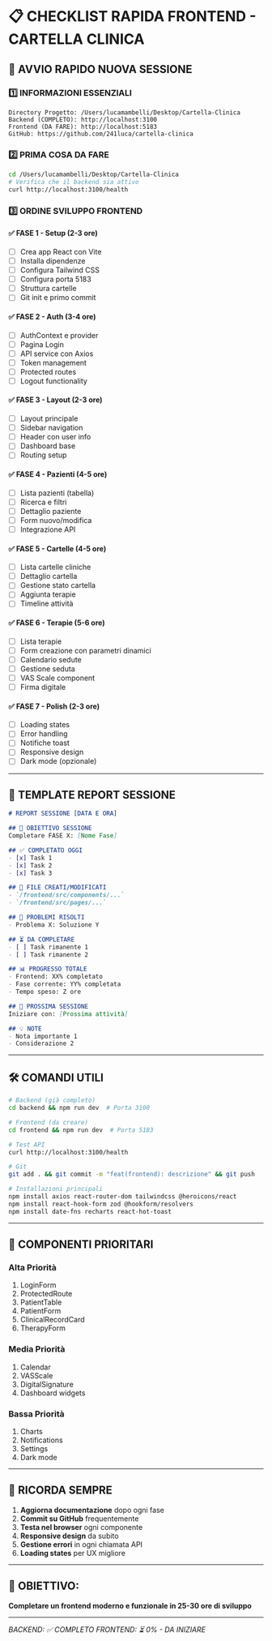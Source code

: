 # 📋 CHECKLIST RAPIDA FRONTEND - CARTELLA CLINICA

## 🚀 AVVIO RAPIDO NUOVA SESSIONE

### 1️⃣ INFORMAZIONI ESSENZIALI
```
Directory Progetto: /Users/lucamambelli/Desktop/Cartella-Clinica
Backend (COMPLETO): http://localhost:3100
Frontend (DA FARE): http://localhost:5183
GitHub: https://github.com/241luca/cartella-clinica
```

### 2️⃣ PRIMA COSA DA FARE
```bash
cd /Users/lucamambelli/Desktop/Cartella-Clinica
# Verifica che il backend sia attivo
curl http://localhost:3100/health
```

### 3️⃣ ORDINE SVILUPPO FRONTEND

#### ✅ FASE 1 - Setup (2-3 ore)
- [ ] Crea app React con Vite
- [ ] Installa dipendenze
- [ ] Configura Tailwind CSS
- [ ] Configura porta 5183
- [ ] Struttura cartelle
- [ ] Git init e primo commit

#### ✅ FASE 2 - Auth (3-4 ore)
- [ ] AuthContext e provider
- [ ] Pagina Login
- [ ] API service con Axios
- [ ] Token management
- [ ] Protected routes
- [ ] Logout functionality

#### ✅ FASE 3 - Layout (2-3 ore)
- [ ] Layout principale
- [ ] Sidebar navigation
- [ ] Header con user info
- [ ] Dashboard base
- [ ] Routing setup

#### ✅ FASE 4 - Pazienti (4-5 ore)
- [ ] Lista pazienti (tabella)
- [ ] Ricerca e filtri
- [ ] Dettaglio paziente
- [ ] Form nuovo/modifica
- [ ] Integrazione API

#### ✅ FASE 5 - Cartelle (4-5 ore)
- [ ] Lista cartelle cliniche
- [ ] Dettaglio cartella
- [ ] Gestione stato cartella
- [ ] Aggiunta terapie
- [ ] Timeline attività

#### ✅ FASE 6 - Terapie (5-6 ore)
- [ ] Lista terapie
- [ ] Form creazione con parametri dinamici
- [ ] Calendario sedute
- [ ] Gestione seduta
- [ ] VAS Scale component
- [ ] Firma digitale

#### ✅ FASE 7 - Polish (2-3 ore)
- [ ] Loading states
- [ ] Error handling
- [ ] Notifiche toast
- [ ] Responsive design
- [ ] Dark mode (opzionale)

---

## 📝 TEMPLATE REPORT SESSIONE

```markdown
# REPORT SESSIONE [DATA E ORA]

## 🎯 OBIETTIVO SESSIONE
Completare FASE X: [Nome Fase]

## ✅ COMPLETATO OGGI
- [x] Task 1
- [x] Task 2
- [x] Task 3

## 📁 FILE CREATI/MODIFICATI
- `/frontend/src/components/...`
- `/frontend/src/pages/...`

## 🐛 PROBLEMI RISOLTI
- Problema X: Soluzione Y

## ⏳ DA COMPLETARE
- [ ] Task rimanente 1
- [ ] Task rimanente 2

## 📊 PROGRESSO TOTALE
- Frontend: XX% completato
- Fase corrente: YY% completata
- Tempo speso: Z ore

## 🚀 PROSSIMA SESSIONE
Iniziare con: [Prossima attività]

## 💡 NOTE
- Nota importante 1
- Considerazione 2
```

---

## 🛠️ COMANDI UTILI

```bash
# Backend (già completo)
cd backend && npm run dev  # Porta 3100

# Frontend (da creare)
cd frontend && npm run dev  # Porta 5183

# Test API
curl http://localhost:3100/health

# Git
git add . && git commit -m "feat(frontend): descrizione" && git push

# Installazioni principali
npm install axios react-router-dom tailwindcss @heroicons/react
npm install react-hook-form zod @hookform/resolvers
npm install date-fns recharts react-hot-toast
```

---

## 🎨 COMPONENTI PRIORITARI

### Alta Priorità
1. LoginForm
2. ProtectedRoute
3. PatientTable
4. PatientForm
5. ClinicalRecordCard
6. TherapyForm

### Media Priorità
1. Calendar
2. VASScale
3. DigitalSignature
4. Dashboard widgets

### Bassa Priorità
1. Charts
2. Notifications
3. Settings
4. Dark mode

---

## 📌 RICORDA SEMPRE

1. **Aggiorna documentazione** dopo ogni fase
2. **Commit su GitHub** frequentemente
3. **Testa nel browser** ogni componente
4. **Responsive design** da subito
5. **Gestione errori** in ogni chiamata API
6. **Loading states** per UX migliore

---

## 🎯 OBIETTIVO: 
**Completare un frontend moderno e funzionale in 25-30 ore di sviluppo**

---

*BACKEND: ✅ COMPLETO*
*FRONTEND: ⏳ 0% - DA INIZIARE*
